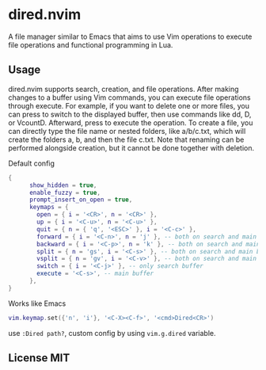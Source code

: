 # dired.nvim

A file manager similar to Emacs that aims to use Vim operations to execute file
operations and functional programming in Lua.

## Usage

dired.nvim supports search, creation, and file operations. After making changes
to a buffer using Vim commands, you can execute file operations through execute.
For example, if you want to delete one or more files, you can press <C-j> to switch
to the displayed buffer, then use commands like dd, D, or VcountD. Afterward,
press <C-w> to execute the operation. To create a file, you can directly type the
file name or nested folders, like a/b/c.txt, which will create the folders a, b,
and then the file c.txt. Note that renaming can be performed alongside creation,
but it cannot be done together with deletion.

Default config

```lua
{
      show_hidden = true,
      enable_fuzzy = true,
      prompt_insert_on_open = true,
      keymaps = {
        open = { i = '<CR>', n = '<CR>' },
        up = { i = '<C-u>', n = '<C-u>' },
        quit = { n = { 'q', '<ESC>' }, i = '<C-c>' },
        forward = { i = '<C-n>', n = 'j' }, -- both on search and main buffer
        backward = { i = '<C-p>', n = 'k' }, -- both on search and main buffer
        split = { n = 'gs', i = '<C-s>' }, -- both on search and main buffer
        vsplit = { n = 'gv', i = '<C-v>' }, -- both on search and main buffer
        switch = { i = '<C-j>' }, -- only search buffer
        execute = '<C-s>', -- main buffer
      },
}
```

Works like Emacs

```lua
vim.keymap.set({'n', 'i'}, '<C-X><C-f>', '<cmd>Dired<CR>')
```

use `:Dired path?`, custom config by using `vim.g.dired` variable.

## License MIT
